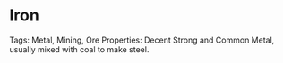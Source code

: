 # Iron

Tags: Metal, Mining, Ore
Properties: Decent Strong and Common Metal, usually mixed with coal to make steel.